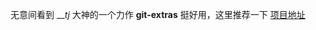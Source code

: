 无意间看到 ___tj_ 大神的一个力作 __git-extras__ 挺好用，这里推荐一下 [项目地址](https://github.com/tj/git-extras/blob/master/Commands.md)
